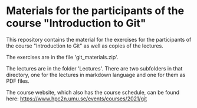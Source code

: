 # Materials for the participants of the course "Introduction to Git"

This repository contains the material for the exercises for the participants of the course "Introduction to Git" as well as copies of the lectures.

The exercises are in the file 'git_materials.zip'. 

The lectures are in the folder 'Lectures'. There are two subfolders in that directory, one for the lectures in markdown language and one for them as PDF files. 

The course website, which also has the course schedule, can be found here: https://www.hpc2n.umu.se/events/courses/2021/git
